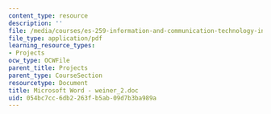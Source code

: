 ```yaml
---
content_type: resource
description: ''
file: /media/courses/es-259-information-and-communication-technology-in-africa-spring-2006/054bc7cc6db2263fb5ab09d7b3ba989a_MITES_259S06_weiner_2.pdf
file_type: application/pdf
learning_resource_types:
- Projects
ocw_type: OCWFile
parent_title: Projects
parent_type: CourseSection
resourcetype: Document
title: Microsoft Word - weiner_2.doc
uid: 054bc7cc-6db2-263f-b5ab-09d7b3ba989a
---
```

